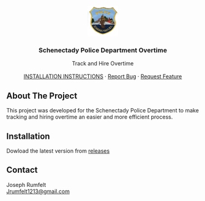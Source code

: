 <br />
<p align="center">
  <a href="https://github.com/Jrumfelt/Overtime/Images/Icon.jpg">
    <img src="Icon.jpg" alt="Logo" width="80" height="80">
  </a>

  <h3 align="center">Schenectady Police Department Overtime</h3>

  <p align="center">
    Track and Hire Overtime 
    <br />
    <br />
    <a href="https://github.com/Jrumfelt/Overtime">INSTALLATION INSTRUCTIONS</b></a>
    ·
    <a href="https://github.com/othneildrew/Best-README-Template/issues">Report Bug</a>
    ·
    <a href="https://github.com/othneildrew/Best-README-Template/issues">Request Feature</a>
  </p>
</p>

<!-- ABOUT THE PROJECT -->
## About The Project

This project was developed for the Schenectady Police Department to make tracking and hiring overtime an easier and more efficient process. 

## Installation

Dowload the latest version from [releases](https://github.com/Jrumfelt/Overtime/releases)

## Contact
Joseph Rumfelt
<br>
Jrumfelt1213@gmail.com
